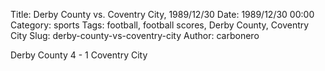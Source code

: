 Title: Derby County vs. Coventry City, 1989/12/30
Date: 1989/12/30 00:00
Category: sports
Tags: football, football scores, Derby County, Coventry City
Slug: derby-county-vs-coventry-city
Author: carbonero


Derby County 4 - 1 Coventry City
